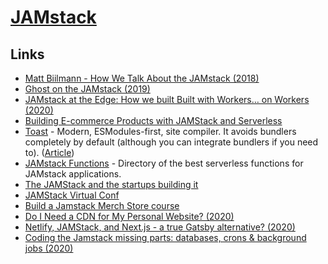 # [JAMstack](https://jamstack.org/)

## Links

- [Matt Biilmann - How We Talk About the JAMstack (2018)](https://www.youtube.com/watch?v=VzQ0d8-nMhw)
- [Ghost on the JAMstack (2019)](https://ghost.org/blog/jamstack/)
- [JAMstack at the Edge: How we built Built with Workers… on Workers (2020)](https://blog.cloudflare.com/jamstack-at-the-edge-how-we-built-built-with-workers-on-workers/)
- [Building E-commerce Products with JAMStack and Serverless](https://egghead.io/learn/e-commerce-jamstack-serverless/)
- [Toast](https://github.com/ChristopherBiscardi/toast) - Modern, ESModules-first, site compiler. It avoids bundlers completely by default (although you can integrate bundlers if you need to). ([Article](https://www.christopherbiscardi.com/shipping-sector-toast-and-more))
- [JAMstack Functions](https://jamstackfns.com/) - Directory of the best serverless functions for JAMstack applications.
- [The JAMStack and the startups building it](https://technically.dev/posts/the-jamstack-and-the-startups-building-it.html)
- [JAMStack Virtual Conf](https://jamstackconf.com/virtual/)
- [Build a Jamstack Merch Store course](https://piccalil.li/course/build-a-jamstack-merch-store/)
- [Do I Need a CDN for My Personal Website? (2020)](https://blr.design/blog/cdn-for-fast-static-website/)
- [Netlify, JAMStack, and Next.js - a true Gatsby alternative? (2020)](https://www.youtube.com/watch?list=PLn5EpEMtxTCmLsbLgaN3djvEkRdp-YmlE&v=mUF7-lkTI4Q)
- [Coding the Jamstack missing parts: databases, crons & background jobs (2020)](https://dev.to/vvo/coding-the-jamstack-missing-parts-databases-crons-background-jobs-1bpj)
